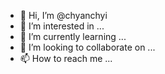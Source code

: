 - 👋 Hi, I’m @chyanchyi
- 👀 I’m interested in ...
- 🌱 I’m currently learning ...
- 💞️ I’m looking to collaborate on ...
- 📫 How to reach me ...

<!---
chyanchyi/chyanchyi is a ✨ special ✨ repository because its `README.md` (this file) appears on your GitHub profile.
You can click the Preview link to take a look at your changes.
--->
